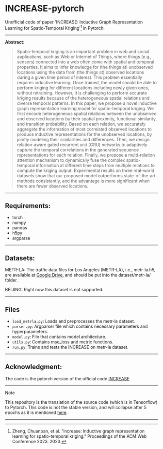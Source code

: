 # INCREASE-pytorch

Unofficial code of paper 'INCREASE: Inductive Graph Representation Learning for Spatio-Temporal Kriging'[^1] in Pytorch.

---

**Abstract**:
> Spatio-temporal kriging is an important problem in web and social applications, such as Web or Internet of Things, where things (e.g., sensors) connected into a web often come with spatial and temporal properties. It aims to infer knowledge for (the things at) unobserved locations using the data from (the things at) observed locations during a given time period of interest. This problem essentially requires inductive learning. Once trained, the model should be able to perform kriging for different locations including newly given ones, without retraining. However, it is challenging to perform accurate kriging results because of the heterogeneous spatial relations and diverse temporal patterns. In this paper, we propose a novel inductive graph representation learning model for spatio-temporal kriging. We first encode heterogeneous spatial relations between the unobserved and observed locations by their spatial proximity, functional similarity, and transition probability. Based on each relation, we accurately aggregate the information of most correlated observed locations to produce inductive representations for the unobserved locations, by jointly modeling their similarities and differences. Then, we design relation-aware gated recurrent unit (GRU) networks to adaptively capture the temporal correlations in the generated sequence representations for each relation. Finally, we propose a multi-relation attention mechanism to dynamically fuse the complex spatio-temporal information at different time steps from multiple relations to compute the kriging output. Experimental results on three real-world datasets show that our proposed model outperforms state-of-the-art methods consistently, and the advantage is more significant when there are fewer observed locations. 

---

## Requirements:
+ torch
+ numpy
+ pandas
+ h5py
+ argparse

---

## Datasets:
METR-LA: The traffic data files for Los Angeles (METR-LA), i.e., metr-la.h5, are available at [Google Drive](https://drive.google.com/drive/folders/10FOTa6HXPqX8Pf5WRoRwcFnW9BrNZEIX), and should be put into the dataset/metr-la/ folder.

BEIJING: Right now this dataset is not supported.

---

## Files

- `load_metrla.py`: Loads and preprocesses the metr-la dataset.
- `parser.py`: Argparser file which contains necessary parameters and hyperparameters.
- `model.py`: File that contains model architecture.
- `utils.py`: Contains mse_loss and metric functions.
- `run.py`: Trains and tests the INCREASE on metr-la dataset.

---

## Acknowledgment:
The code is the pytorch version of the official code [INCREASE](https://github.com/zhengchuanpan/INCREASE/tree/main).

---


> [!NOTE]
> This repository is the translation of the source code (which is in Tensorflow) to Pytorch. This code is not the stable version, and will collapse after 5 epochs as it is mentioned [here](https://github.com/zhengchuanpan/INCREASE/issues/2).

---
[^1]: Zheng, Chuanpan, et al. "Increase: Inductive graph representation learning for spatio-temporal kriging." Proceedings of the ACM Web Conference 2023. 2023.

